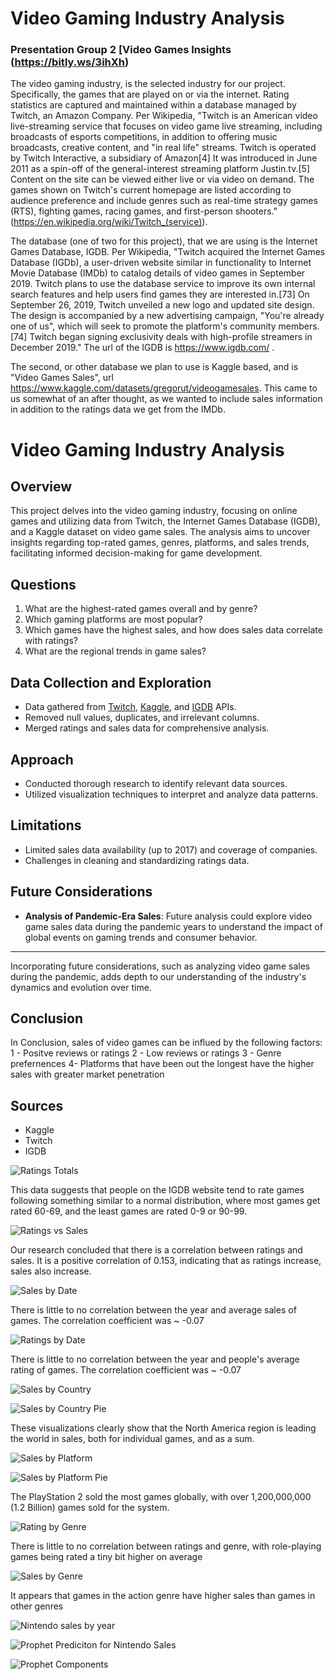 # Video Gaming Industry Analysis

### Presentation Group 2 [Video Games Insights (https://bitly.ws/3ihXh)

The video gaming industry, is the selected industry for our project.  Specifically, the games that are played on or via the internet.  Rating statistics are captured and maintained 
within a database managed by Twitch, an Amazon Company.  Per Wikipedia, "Twitch is an American video live-streaming service that focuses on video game live streaming, including broadcasts of esports competitions, in addition to offering music broadcasts, creative content, and "in real life" streams. Twitch is operated by Twitch Interactive, a subsidiary of Amazon[4] It was introduced in June 2011 as a spin-off of the general-interest streaming platform Justin.tv.[5] Content on the site can be viewed either live or via video on demand. The games shown on Twitch's current homepage are listed according to audience preference and include genres such as real-time strategy games (RTS), fighting games, racing games, and first-person shooters." (https://en.wikipedia.org/wiki/Twitch_(service)).

The database (one of two for this project), that we are using is the Internet Games Database, IGDB. Per Wikipedia, "Twitch acquired the Internet Games Database (IGDb), a user-driven website similar in functionality to Internet Movie Database (IMDb) to catalog details of video games in September 2019. Twitch plans to use the database service to improve its own internal search features and help users find games they are interested in.[73] On September 26, 2019, Twitch unveiled a new logo and updated site design. The design is accompanied by a new advertising campaign, "You're already one of us", which will seek to promote the platform's community members.[74] Twitch began signing exclusivity deals with high-profile streamers in December 2019."  The url of the IGDB is https://www.igdb.com/ .  

The second, or other database we plan to use is Kaggle based, and is "Video Games Sales", url https://www.kaggle.com/datasets/gregorut/videogamesales. This came to us somewhat of an after thought, as we wanted to include sales information in addition to the ratings data we get from the IMDb. 

# Video Gaming Industry Analysis

## Overview

This project delves into the video gaming industry, focusing on online games and utilizing data from Twitch, the Internet Games Database (IGDB), and a Kaggle dataset on video game sales. The analysis aims to uncover insights regarding top-rated games, genres, platforms, and sales trends, facilitating informed decision-making for game development.

## Questions

1. What are the highest-rated games overall and by genre?
2. Which gaming platforms are most popular?
3. Which games have the highest sales, and how does sales data correlate with ratings?
4. What are the regional trends in game sales?

## Data Collection and Exploration

- Data gathered from [Twitch](https://www.twitch.tv/), [Kaggle](https://www.kaggle.com/), and [IGDB](https://www.igdb.com/) APIs.
- Removed null values, duplicates, and irrelevant columns.
- Merged ratings and sales data for comprehensive analysis.

## Approach

- Conducted thorough research to identify relevant data sources.
- Utilized visualization techniques to interpret and analyze data patterns.

## Limitations

- Limited sales data availability (up to 2017) and coverage of companies.
- Challenges in cleaning and standardizing ratings data.

## Future Considerations

- **Analysis of Pandemic-Era Sales**: Future analysis could explore video game sales data during the pandemic years to understand the impact of global events on gaming trends and consumer behavior.

---

Incorporating future considerations, such as analyzing video game sales during the pandemic, adds depth to our understanding of the industry's dynamics and evolution over time.

## Conclusion 
In Conclusion, sales of video games can be influed by the following factors:
1 - Positve reviews or ratings
2 - Low reviews or ratings
3 - Genre prefernences 
4- Platforms that have been out the longest have the higher sales with greater market penetration 


## Sources

- Kaggle
- Twitch
- IGDB

![Ratings Totals](Visualizations/Ratings_totals.png)

This data suggests that people on the IGDB website tend to rate games following something similar to a normal distribution, where most games get rated 60-69, and the least games are rated 0-9 or 90-99.

![Ratings vs Sales](Visualizations/Ratings_sales.png)

Our research concluded that there is a correlation between ratings and sales. It is a positive correlation of 0.153, indicating that as ratings increase, sales also increase. 

![Sales by Date](Visualizations/sales_by_release_date.png)

There is little to no correlation between the year and average sales of games. The correlation coefficient was ~ -0.07

![Ratings by Date](Visualizations/ratings_by_date.png)

There is little to no correlation between the year and people's average rating of games. The correlation coefficient was ~ -0.07

![Sales by Country](Visualizations/sales_by_country_top_10.png)

![Sales by Country Pie](Visualizations/Total_sales_by_country.png)

These visualizations clearly show that the North America region is leading the world in sales, both for individual games, and as a sum.

![Sales by Platform](Visualizations/sales_by_platform.png)

![Sales by Platform Pie](Visualizations/Sales_by_platform_pie.png)

The PlayStation 2 sold the most games globally, with over 1,200,000,000 (1.2 Billion) games sold for the system.

![Rating by Genre](Visualizations/ratings_by_genre.png)

There is little to no correlation between ratings and genre, with role-playing games being rated a tiny bit higher on average

![Sales by Genre](Visualizations/sales_by_genre.png)

It appears that games in the action genre have higher sales than games in other genres

![Nintendo sales by year](Visualizations/nintendo_sales.png)

![Prophet Prediciton for Nintendo Sales](Visualizations/prophet_prediction.png)

![Prophet Components](Visualizations/prophet_components.png)